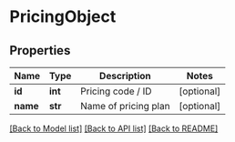 # PricingObject

## Properties
Name | Type | Description | Notes
------------ | ------------- | ------------- | -------------
**id** | **int** | Pricing code / ID | [optional] 
**name** | **str** | Name of pricing plan | [optional] 

[[Back to Model list]](../README.md#documentation-for-models) [[Back to API list]](../README.md#documentation-for-api-endpoints) [[Back to README]](../README.md)



